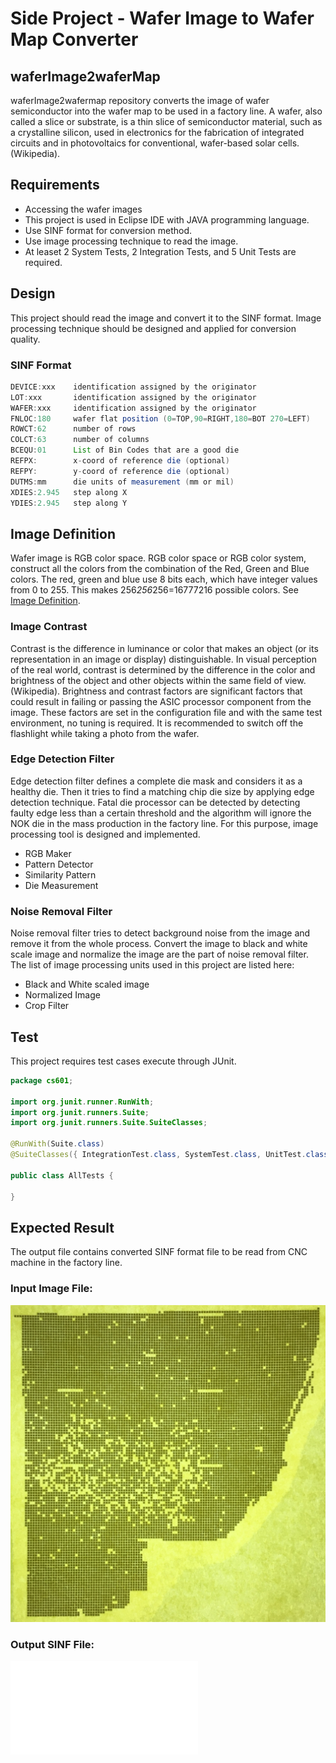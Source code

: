 Side Project - Wafer Image to Wafer Map Converter 
=======================================
## waferImage2waferMap
waferImage2wafermap repository converts the image of wafer semiconductor into the wafer map to be used in a factory line.
A wafer, also called a slice or substrate, is a thin slice of semiconductor material, such as a crystalline silicon, used in electronics for the fabrication of integrated circuits and in photovoltaics for conventional, wafer-based solar cells.(Wikipedia). 

## Requirements
- Accessing the wafer images
- This project is used in Eclipse IDE with JAVA programming language.
- Use SINF format for conversion method.
- Use image processing technique to read the image.
- At leaset 2 System Tests, 2 Integration Tests, and 5 Unit Tests are required.

## Design

This project should read the image and convert it to the SINF format. Image processing technique should be designed and applied for conversion quality. 

### SINF Format 

```java
DEVICE:xxx    identification assigned by the originator
LOT:xxx       identification assigned by the originator
WAFER:xxx     identification assigned by the originator
FNLOC:180     wafer flat position (0=TOP,90=RIGHT,180=BOT 270=LEFT)
ROWCT:62      number of rows
COLCT:63      number of columns
BCEQU:01      List of Bin Codes that are a good die
REFPX:        x-coord of reference die (optional)
REFPY:        y-coord of reference die (optional)
DUTMS:mm      die units of measurement (mm or mil)
XDIES:2.945   step along X
YDIES:2.945   step along Y
```
## Image Definition
Wafer image is RGB color space. RGB color space or RGB color system, construct all the colors from the combination of the Red, Green and Blue colors.
The red, green and blue use 8 bits each, which have integer values from 0 to 255. This makes 256*256*256=16777216 possible colors. See [Image Definition](https://www.rapidtables.com/web/color/RGB_Color.html). 


### Image Contrast 
Contrast is the difference in luminance or color that makes an object (or its representation in an image or display) distinguishable. In visual perception of the real world, contrast is determined by the difference in the color and brightness of the object and other objects within the same field of view. (Wikipedia). Brightness and contrast factors are significant factors that could result in failing or passing the ASIC processor component from the image. These factors are set in the configuration file and with the same test environment, no tuning is required. It is recommended to switch off the flashlight while taking a photo from the wafer.

### Edge Detection Filter 
Edge detection filter defines a complete die mask and considers it as a healthy die. Then it tries to find a matching chip die size by applying edge detection technique. Fatal die processor can be detected by detecting faulty edge less than a certain threshold and the algorithm will ignore the NOK die in the mass production in the factory line. For this purpose, image processing tool is designed and implemented.

- RGB Maker
- Pattern Detector
- Similarity Pattern
- Die Measurement

### Noise Removal Filter 
Noise removal filter tries to detect background noise from the image and remove it from the whole process. Convert the image to black and white scale image and normalize the image are the part of noise removal filter. The list of image processing units used in this project are listed here:

- Black and White scaled image 
- Normalized Image 
- Crop Filter 

## Test 
This project requires test cases execute through JUnit.

```java
package cs601;

import org.junit.runner.RunWith;
import org.junit.runners.Suite;
import org.junit.runners.Suite.SuiteClasses;

@RunWith(Suite.class)
@SuiteClasses({ IntegrationTest.class, SystemTest.class, UnitTest.class })

public class AllTests {

}
```

## Expected Result
The output file contains converted SINF format file to be read from CNC machine in the factory line. 
### Input Image File:
![70](image/70.jpg)

### Output SINF File: 
![70](image/70.txt)
